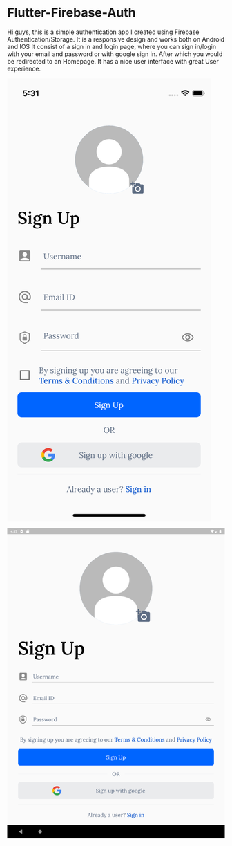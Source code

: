 # Flutter-Firebase-Auth
Hi guys, this is a simple authentication app I created using Firebase Authentication/Storage. 
It is a responsive design and works both on Android and IOS
It consist of a sign in and login page, where you can sign in/login with your email and password or with google sign in. 
After which you would be redirected to an Homepage.
It has a nice user interface with great User experience.


![s1](images/Simulator%20Screen%20Shot%20-%20iPhone%2013%20mini%20-%202022-08-30%20at%2017.31.28.png)

![s2](images/Screenshot_1656604627.png)